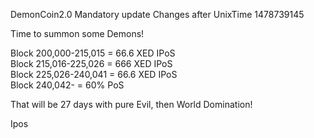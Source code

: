 DemonCoin2.0 Mandatory update
Changes after UnixTime 1478739145

Time to summon some Demons!

Block 200,000-215,015 = 66.6 XED IPoS <br>
Block 215,016-225,026 = 666  XED IPoS <br>
Block 225,026-240,041 = 66.6 XED IPoS <br>
Block 240,042-        = 60% PoS <br>

That will be 27 days with pure Evil, then World Domination!

Ipos
